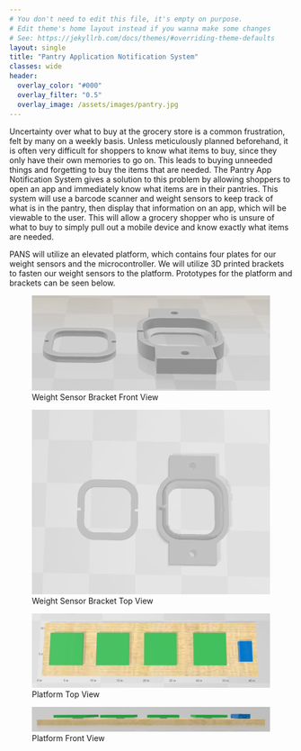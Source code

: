 ```yaml
---
# You don't need to edit this file, it's empty on purpose.
# Edit theme's home layout instead if you wanna make some changes
# See: https://jekyllrb.com/docs/themes/#overriding-theme-defaults
layout: single
title: "Pantry Application Notification System"
classes: wide
header:
  overlay_color: "#000"
  overlay_filter: "0.5"
  overlay_image: /assets/images/pantry.jpg
---
```


Uncertainty over what to buy at the grocery store is a common frustration, felt by many on a weekly basis. Unless meticulously planned beforehand, it is often very difficult for shoppers to know what items to buy, since they only have their own memories to go on. This leads to buying unneeded things and forgetting to buy the items that are needed. The Pantry App Notification System gives a solution to this problem by allowing shoppers to open an app and immediately know what items are in their pantries. This system will use a barcode scanner and weight sensors to keep track of what is in the pantry, then display that information on an app, which will be viewable to the user. This will allow a grocery shopper who is unsure of what to buy to simply pull out a mobile device and know exactly what items are needed.


PANS will utilize an elevated platform, which contains four plates for our weight sensors and the microcontroller. We will utilize 3D printed brackets to fasten our weight sensors to the platform. Prototypes for the platform and brackets can be seen below.

<figure>
    <img src="/assets/images/sensor_front.PNG" class="center">
    <figcaption>Weight Sensor Bracket Front View</figcaption>
</figure>

<figure>
    <img src="/assets/images/sensor_top.PNG" class="center">
    <figcaption>Weight Sensor Bracket Top View</figcaption>
</figure>

<figure>
    <img src="/assets/images/top_View.PNG" class="center">
    <figcaption>Platform Top View</figcaption>
</figure>

<figure>
    <img src="/assets/images/front_view.PNG" class="center">
    <figcaption>Platform Front View</figcaption>
</figure>
